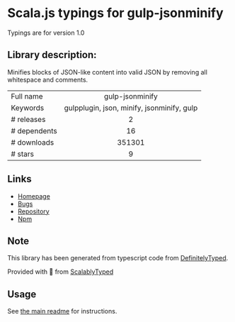 
# Scala.js typings for gulp-jsonminify

Typings are for version 1.0

## Library description:
Minifies blocks of JSON-like content into valid JSON by removing all whitespace and comments.

|                    |                 |
| ------------------ | :-------------: |
| Full name          | gulp-jsonminify |
| Keywords           | gulpplugin, json, minify, jsonminify, gulp |
| # releases         | 2 |
| # dependents       | 16 |
| # downloads        | 351301 |
| # stars            | 9 |

## Links
- [Homepage](https://github.com/tcarlsen/gulp-jsonminify#readme)
- [Bugs](https://github.com/tcarlsen/gulp-jsonminify/issues)
- [Repository](https://github.com/tcarlsen/gulp-jsonminify)
- [Npm](https://www.npmjs.com/package/gulp-jsonminify)
    


## Note
This library has been generated from typescript code from [DefinitelyTyped](https://definitelytyped.org).

Provided with :purple_heart: from [ScalablyTyped](https://github.com/oyvindberg/ScalablyTyped)

## Usage
See [the main readme](../../readme.md) for instructions.


